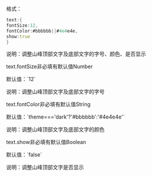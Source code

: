格式：

```d
text:{
fontSize:12,
fontColor:#bbbbbb||#4e4e4e,
show:true
}
```

说明：调整山峰顶部文字及底部文字的字号、颜色、是否显示

<p class='ev_expand_title'>text.fontSize<span class='ev_expand_required'>非必填</span><span class='ev_expand_defaults'>有默认值</span><span class='ev_expand_type'>Number</span>

<p class='ev_expand_introduce'>默认值：`12`

<p class='ev_expand_introduce'>说明：调整山峰顶部文字及底部文字的字号

<p class='ev_expand_title'>text.fontColor<span class='ev_expand_required'>非必填</span><span class='ev_expand_defaults'>有默认值</span><span class='ev_expand_type'>String</span>

<p class='ev_expand_introduce'>默认值：`theme==='dark'?'#bbbbbb':'#4e4e4e'`

<p class='ev_expand_introduce'>说明：调整山峰顶部文字及底部文字的颜色

<p class='ev_expand_title'>text.show<span class='ev_expand_required'>非必填</span><span class='ev_expand_defaults'>有默认值</span><span class='ev_expand_type'>Boolean</span>

<p class='ev_expand_introduce'>默认值：`false`

<p class='ev_expand_introduce'>说明：调整山峰顶部文字是否显示
